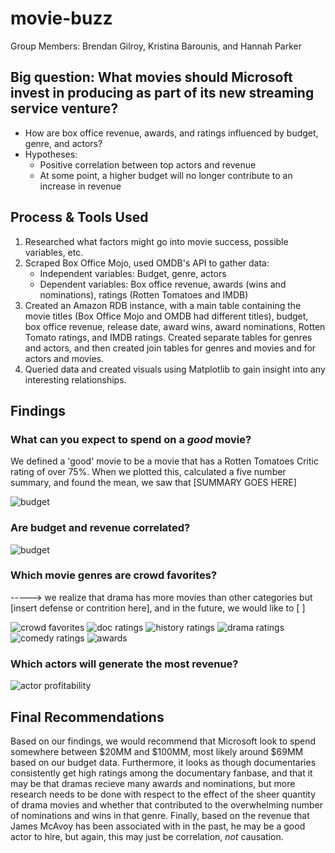 # movie-buzz

Group Members: Brendan Gilroy, Kristina Barounis, and Hannah Parker


## Big question: What movies should Microsoft invest in producing as part of its new streaming service venture?
- How are box office revenue, awards, and ratings influenced by budget, genre, and actors?
- Hypotheses: 
  - Positive correlation between top actors and revenue
  - At some point, a higher budget will no longer contribute to an increase in revenue

## Process & Tools Used
1. Researched what factors might go into movie success, possible variables, etc.
2. Scraped Box Office Mojo, used OMDB's API to gather data:
    - Independent variables: Budget, genre, actors
    - Dependent variables: Box office revenue, awards (wins and nominations), ratings (Rotten Tomatoes and IMDB)
3. Created an Amazon RDB instance, with a main table containing the movie titles (Box Office Mojo and OMDB had different titles), budget, box office revenue, release date, award wins, award nominations, Rotten Tomato ratings, and IMDB ratings. Created separate tables for genres and actors, and then created join tables for genres and movies and for actors and movies. 
4. Queried data and created visuals using Matplotlib to gain insight into any interesting relationships. 

## Findings

### What can you expect to spend on a _good_ movie?
We defined a 'good' movie to be a movie that has a Rotten Tomatoes Critic rating of over 75%. When we plotted this, calculated a five number summary, and found the mean, we saw that [SUMMARY GOES HERE]

![budget](https://github.com/h-parker/movie-buzz/blob/master/wise_budget.png)


### Are budget and revenue correlated?
![budget](https://github.com/h-parker/movie-buzz/blob/master/budget_bo_scatter.png)



### Which movie genres are crowd favorites? 
-----> we realize that drama has more movies than other categories but [insert defense or contrition here], and in the future, we would like to [               ]

![crowd favorites](https://github.com/h-parker/movie-buzz/blob/master/ratings_by_genre.png)
![doc ratings](https://github.com/h-parker/movie-buzz/blob/master/documentary_ratings.png)
![history ratings](https://github.com/h-parker/movie-buzz/blob/master/history_ratings.png)
![drama ratings](https://github.com/h-parker/movie-buzz/blob/master/drama_ratings.png)
![comedy ratings](https://github.com/h-parker/movie-buzz/blob/master/comedy_ratings.png)
![awards](https://github.com/h-parker/movie-buzz/blob/master/awards_by_genre.png)

### Which actors will generate the most revenue?
![actor profitability](https://github.com/h-parker/movie-buzz/blob/master/profitability_by_actor.png)


## Final Recommendations
Based on our findings, we would recommend that Microsoft look to spend somewhere between $20MM and $100MM, most likely around $69MM based on our budget data. Furthermore, it looks as though documentaries consistently get high ratings among the documentary fanbase, and that it may be that dramas recieve many awards and nominations, but more research needs to be done with respect to the effect of the sheer quantity of drama movies and whether that contributed to the overwhelming number of nominations and wins in that genre. Finally, based on the revenue that James McAvoy has been associated with in the past, he may be a good actor to hire, but again, this may just be correlation, _not_ causation. 
